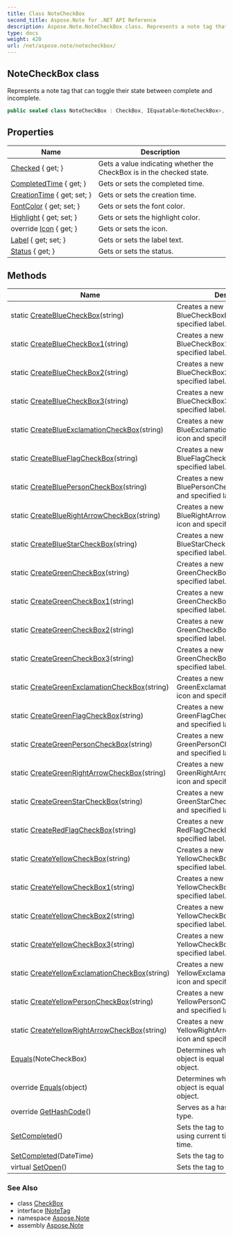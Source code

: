 ```yaml
---
title: Class NoteCheckBox
second_title: Aspose.Note for .NET API Reference
description: Aspose.Note.NoteCheckBox class. Represents a note tag that can toggle their state between complete and incomplete
type: docs
weight: 420
url: /net/aspose.note/notecheckbox/
---
```

## NoteCheckBox class

Represents a note tag that can toggle their state between complete and incomplete.

```csharp
public sealed class NoteCheckBox : CheckBox, IEquatable<NoteCheckBox>, INoteTag
```

## Properties

| Name | Description |
| --- | --- |
| [Checked](../../aspose.note/checkbox/checked/) { get; } | Gets a value indicating whether the CheckBox is in the checked state. |
| [CompletedTime](../../aspose.note/checkbox/completedtime/) { get; } | Gets or sets the completed time. |
| [CreationTime](../../aspose.note/checkbox/creationtime/) { get; set; } | Gets or sets the creation time. |
| [FontColor](../../aspose.note/notecheckbox/fontcolor/) { get; set; } | Gets or sets the font color. |
| [Highlight](../../aspose.note/notecheckbox/highlight/) { get; set; } | Gets or sets the highlight color. |
| override [Icon](../../aspose.note/notecheckbox/icon/) { get; } | Gets or sets the icon. |
| [Label](../../aspose.note/notecheckbox/label/) { get; set; } | Gets or sets the label text. |
| [Status](../../aspose.note/checkbox/status/) { get; } | Gets or sets the status. |

## Methods

| Name | Description |
| --- | --- |
| static [CreateBlueCheckBox](../../aspose.note/notecheckbox/createbluecheckbox/)(string) | Creates a new note checkbox with BlueCheckBoxEmpty icon and specified label. |
| static [CreateBlueCheckBox1](../../aspose.note/notecheckbox/createbluecheckbox1/)(string) | Creates a new note checkbox with BlueCheckBox1Empty icon and specified label. |
| static [CreateBlueCheckBox2](../../aspose.note/notecheckbox/createbluecheckbox2/)(string) | Creates a new note checkbox with BlueCheckBox2Empty icon and specified label. |
| static [CreateBlueCheckBox3](../../aspose.note/notecheckbox/createbluecheckbox3/)(string) | Creates a new note checkbox with BlueCheckBox3Empty icon and specified label. |
| static [CreateBlueExclamationCheckBox](../../aspose.note/notecheckbox/createblueexclamationcheckbox/)(string) | Creates a new note checkbox with BlueExclamationCheckBoxEmpty icon and specified label. |
| static [CreateBlueFlagCheckBox](../../aspose.note/notecheckbox/createblueflagcheckbox/)(string) | Creates a new note checkbox with BlueFlagCheckBoxEmpty icon and specified label. |
| static [CreateBluePersonCheckBox](../../aspose.note/notecheckbox/createbluepersoncheckbox/)(string) | Creates a new note checkbox with BluePersonCheckBoxEmpty icon and specified label. |
| static [CreateBlueRightArrowCheckBox](../../aspose.note/notecheckbox/createbluerightarrowcheckbox/)(string) | Creates a new note checkbox with BlueRightArrowCheckBoxEmpty icon and specified label. |
| static [CreateBlueStarCheckBox](../../aspose.note/notecheckbox/createbluestarcheckbox/)(string) | Creates a new note checkbox with BlueStarCheckBoxEmpty icon and specified label. |
| static [CreateGreenCheckBox](../../aspose.note/notecheckbox/creategreencheckbox/)(string) | Creates a new note checkbox with GreenCheckBoxEmpty icon and specified label. |
| static [CreateGreenCheckBox1](../../aspose.note/notecheckbox/creategreencheckbox1/)(string) | Creates a new note checkbox with GreenCheckBox1Empty icon and specified label. |
| static [CreateGreenCheckBox2](../../aspose.note/notecheckbox/creategreencheckbox2/)(string) | Creates a new note checkbox with GreenCheckBox2Empty icon and specified label. |
| static [CreateGreenCheckBox3](../../aspose.note/notecheckbox/creategreencheckbox3/)(string) | Creates a new note checkbox with GreenCheckBox3Empty icon and specified label. |
| static [CreateGreenExclamationCheckBox](../../aspose.note/notecheckbox/creategreenexclamationcheckbox/)(string) | Creates a new note checkbox with GreenExclamationCheckBoxEmpty icon and specified label. |
| static [CreateGreenFlagCheckBox](../../aspose.note/notecheckbox/creategreenflagcheckbox/)(string) | Creates a new note checkbox with GreenFlagCheckBoxEmpty icon and specified label. |
| static [CreateGreenPersonCheckBox](../../aspose.note/notecheckbox/creategreenpersoncheckbox/)(string) | Creates a new note checkbox with GreenPersonCheckBoxEmpty icon and specified label. |
| static [CreateGreenRightArrowCheckBox](../../aspose.note/notecheckbox/creategreenrightarrowcheckbox/)(string) | Creates a new note checkbox with GreenRightArrowCheckBoxEmpty icon and specified label. |
| static [CreateGreenStarCheckBox](../../aspose.note/notecheckbox/creategreenstarcheckbox/)(string) | Creates a new note checkbox with GreenStarCheckBoxEmpty icon and specified label. |
| static [CreateRedFlagCheckBox](../../aspose.note/notecheckbox/createredflagcheckbox/)(string) | Creates a new note checkbox with RedFlagCheckBoxEmpty icon and specified label. |
| static [CreateYellowCheckBox](../../aspose.note/notecheckbox/createyellowcheckbox/)(string) | Creates a new note checkbox with YellowCheckBoxEmpty icon and specified label. |
| static [CreateYellowCheckBox1](../../aspose.note/notecheckbox/createyellowcheckbox1/)(string) | Creates a new note checkbox with YellowCheckBox1Empty icon and specified label. |
| static [CreateYellowCheckBox2](../../aspose.note/notecheckbox/createyellowcheckbox2/)(string) | Creates a new note checkbox with YellowCheckBox2Empty icon and specified label. |
| static [CreateYellowCheckBox3](../../aspose.note/notecheckbox/createyellowcheckbox3/)(string) | Creates a new note checkbox with YellowCheckBox3Empty icon and specified label. |
| static [CreateYellowExclamationCheckBox](../../aspose.note/notecheckbox/createyellowexclamationcheckbox/)(string) | Creates a new note checkbox with YellowExclamationCheckBoxEmpty icon and specified label. |
| static [CreateYellowPersonCheckBox](../../aspose.note/notecheckbox/createyellowpersoncheckbox/)(string) | Creates a new note checkbox with YellowPersonCheckBoxEmpty icon and specified label. |
| static [CreateYellowRightArrowCheckBox](../../aspose.note/notecheckbox/createyellowrightarrowcheckbox/)(string) | Creates a new note checkbox with YellowRightArrowCheckBoxEmpty icon and specified label. |
| [Equals](../../aspose.note/notecheckbox/equals/#equals)(NoteCheckBox) | Determines whether the specified object is equal to the current object. |
| override [Equals](../../aspose.note/notecheckbox/equals/#equals_1)(object) | Determines whether the specified object is equal to the current object. |
| override [GetHashCode](../../aspose.note/notecheckbox/gethashcode/)() | Serves as a hash function for the type. |
| [SetCompleted](../../aspose.note/checkbox/setcompleted/)() | Sets the tag to completed state using current time as completed time. |
| [SetCompleted](../../aspose.note/checkbox/setcompleted/)(DateTime) | Sets the tag to completed state. |
| virtual [SetOpen](../../aspose.note/checkbox/setopen/)() | Sets the tag to open state. |

### See Also

* class [CheckBox](../checkbox/)
* interface [INoteTag](../inotetag/)
* namespace [Aspose.Note](../../aspose.note/)
* assembly [Aspose.Note](../../)


